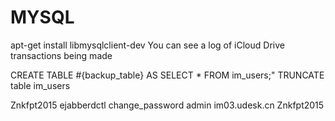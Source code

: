 MYSQL
=====

apt-get install libmysqlclient-dev
You can see a log of iCloud Drive transactions being made


CREATE TABLE #{backup_table} AS SELECT * FROM im_users;"
TRUNCATE table im_users

Znkfpt2015
ejabberdctl change_password admin im03.udesk.cn Znkfpt2015
